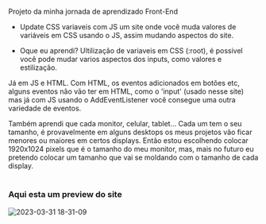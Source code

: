 Projeto da minha jornada de aprendizado Front-End

- Update CSS variaveis com JS
um site onde você muda valores de variáveis em CSS usando o JS, assim mudando aspectos do site.

- Oque eu aprendi?
Ultilização de variaveis em CSS (:root), é possivel você pode mudar varios aspectos dos inputs, como valores e estilização. 

Já em JS e HTML. Com HTML, os eventos adicionados em botões etc, alguns eventos não vão ter em HTML, como o 'input' (usado nesse site) mas já com JS usando o AddEventListener você consegue uma outra variedade de eventos.

Também aprendi que cada monitor, celular, tablet... Cada um tem o seu tamanho, é provavelmente em alguns desktops os meus projetos vão ficar menores ou maiores em certos displays. Então estou escolhendo colocar 1920x1024 pixels que é o tamanho do meu monitor, mas, mais no futuro eu pretendo colocar um tamanho que vai se moldando com o tamanho de cada display.


  #
  
<h3>Aqui esta um preview do site</h3>

![2023-03-31 18-31-09](https://user-images.githubusercontent.com/109975953/229237312-27958990-c311-459b-80c0-b69ed6d31838.gif)
